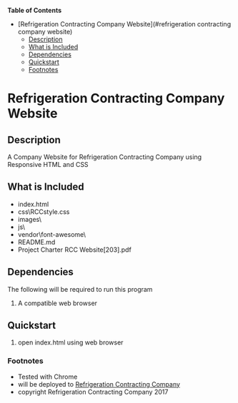 **Table of Contents** 

- [Refrigeration Contracting Company Website](#refrigeration contracting company website)
	- [Description](#description)
	- [What is Included](#what-is-included)
	- [Dependencies](#dependencies)
	- [Quickstart](#quickstart)
	- [Footnotes](#footnotes)


# **Refrigeration Contracting Company Website**

## Description

A Company Website for Refrigeration Contracting Company using Responsive HTML and CSS

## What is Included

* index.html
* css\RCCstyle.css
* images\
* js\
* vendor\font-awesome\
* README.md
* Project Charter RCC Website[203].pdf

## Dependencies

The following will be required to run this program

1. A compatible web browser

## Quickstart

1. open index.html using web browser

### Footnotes

* Tested with Chrome
* will be deployed to [Refrigeration Contracting Company](http://www.refrigerationcontractingcompany.com/)
* copyright Refrigeration Contracting Company 2017
